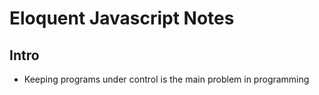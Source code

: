 # Eloquent Javascript Notes

## Intro

- Keeping programs under control is the main problem in programming
